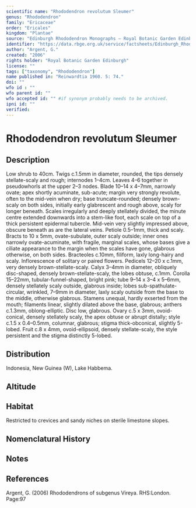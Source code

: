 ```yaml
---
scientific name: "Rhododendron revolutum Sleumer"
genus: "Rhododendron"
family: "Ericaceae"
order: "Ericales"
kingdom: "Plantae"
source: "Edinburgh Rhododendron Monographs – Royal Botanic Garden Edinburgh"
identifier: "https://data.rbge.org.uk/service/factsheets/Edinburgh_Rhododendron_Monographs.xhtml"
author: "Argent, G."
created: "2006"
rights holder: "Royal Botanic Garden Edinburgh"
license: ""
tags: ["taxonomy", "Rhododendron"]
name published in: "Reinwardtia 1960. 5: 74."
doi: ""
wfo id : ""
wfo parent id: ""
wfo accepted id: "" #if synonym probably needs to be archived.                      
ipni id: ""
verified:
---
```


                       

# Rhododendron revolutum Sleumer

## Description
Low shrub to 40cm. Twigs c.1.5mm in diameter, rounded, the tips densely stellate-scaly and rough; internodes 1–4cm. Leaves 4–6 together in pseudowhorls at the upper 2–3 nodes. Blade 10–14 x 4–7mm, narrowly ovate; apex shortly acuminate, sub-acute; margin very strongly revolute, often to the mid-vein when dry; base truncate-rounded; densely brown-scaly on both sides, initially early glabrescent and rough above, scaly for longer beneath. Scales irregularly and deeply stellately divided, the minute centre extended downwards into a stem-like foot, each scale on top of a thick persistent epidermal tubercle. Mid-vein very slightly impressed above, obscure beneath as are the lateral veins. Petiole 0.5–1mm, thick and scaly. Bracts to 10 x 5mm, ovate-subulate, outer scaly outside; inner ones narrowly ovate-acuminate, with fragile, marginal scales, whose bases give a ciliate appearance to the margin when the scales have gone, glabrous otherwise, on both sides. Bracteoles c.10mm, filiform, laxly long-hairy and scaly. Inflorescence of solitary or paired flowers. Pedicels 12–20 x c.1mm, very densely brown-stellate-scaly. Calyx 3–4mm in diameter, obliquely disc-shaped, densely brown-stellate-scaly, the lobes obtuse, c.1mm. Corolla 15–22mm, tubular-funnel-shaped, bright pink; tube 9–14 x 3–4 x 5–6mm, densely stellately scaly outside, glabrous inside; lobes sub-spathulate-circular, wrinkled, 7–9mm in diameter, laxly scaly outside from the base to the middle, otherwise glabrous. Stamens unequal, hardly exserted from the mouth; filaments linear, slightly dilated above the base, glabrous; anthers c.1.3mm, oblong-­elliptic. Disc low, glabrous. Ovary c.5 x 3mm, ovoid-conical, densely stellately scaly, the apex obtuse or abrupt distally; style c.1.5 x 0.4–0.5mm, columnar, glabrous; stigma thick-obconical, slightly 5-lobed. Fruit c.8 x 4mm, ovoid-­ellipsoid, densely stellate-scaly, the style persistent and the stigma distinctly 5-lobed.

## Distribution
Indonesia, New Guinea (W), Lake Habbema.

## Altitude


## Habitat
Restricted to crevices and sandy niches on sterile limestone slopes.

## Nomenclatural History

                       
## Notes


## References

Argent, G. (2006) Rhododendrons of subgenus Vireya. RHS:London. Page:97
